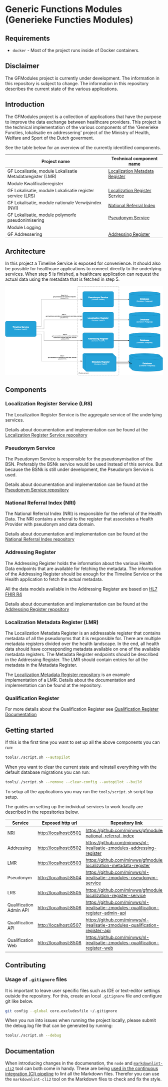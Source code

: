 # Generic Functions Modules (Generieke Functies Modules)

## Requirements

- `docker` - Most of the project runs inside of Docker containers.

## Disclaimer

The GFModules project is currently under development. The information in this repository is
subject to change. The information in this repository describes the current state of the
various applications.

## Introduction

The GFModules project is a collection of applications that have the purpose to improve the
data exchange between healthcare providers. This project is the technical implementation of
the various components of the 'Generieke Functies, lokalisatie en addressering' project of the
Ministry of Health, Welfare and Sport of the Dutch goverment.

See the table below for an overview of the currently identified components.

<!-- markdownlint-disable md013 -->
| Project name                                              | Technical component name                                              |
|-----------------------------------------------------------|-----------------------------------------------------------------------|
| GF Localisatie, module Lokalisatie Metadataregister (LMR) | [Localization Metadata Register](#localization-metadata-register-lmr) |
| Module Kwalificatieregister                               |                                                                       |
| GF Lokalisatie, module Lokalisatie register service (LRS) | [Localization Register Service](#localization-register-service-lrs)   |
| GF Lokalisatie, module nationale Verwijsindex (NVI)       | [National Referral Index](#national-referral-index-nri)               |
| GF Lokalisatie, module polymorfe pseudonimisering         | [Pseudonym Service](#pseudonym-service)                               |
| Module Logging                                            |                                                                       |
| GF Addressering                                           | [Addressing Register](#addressing-register)                           |
<!-- markdownlint-enable md013 -->

## Architecture

In this project a Timeline Service is exposed for convenience. It should also be possible
for healthcare applications to connect directly to the underlying services.
When step 5 is finished, a healthcare application can request the actual data using the
metadata that is fetched in step 5.

![alt text](assets/system-components.png "system")

## Components

### Localization Register Service (LRS)

The Localization Register Service is the aggregate service of the underlying services.

Details about documentation and implementation can be found at the
[Localization Register Service repository](https://github.com/minvws/gfmodules-localization-register-service)

### Pseudonym Service

The Pseudonym Service is responsible for the pseudonymisation of the BSN. Preferably the
BSNk service would be used instead of this service. But because the BSNk is still under
development, the Pseudonym Service is used.

Details about documentation and implementation can be found at the
[Pseudonym Service repository](https://github.com/minvws/nl-irealisatie-zmodules-pseudonym-service)

### National Referral Index (NRI)

The National Referral Index (NRI) is responsible for the referral of the Health Data. The NRI contains a referral
to the register that associates a Health Provider with pseudonym and data domain.

Details about documentation and implementation can be found at the
[National Referral Index repository](https://github.com/minvws/gfmodules-national-referral-index)

### Addressing Register

The Addressing Register holds the information about the various Health Data endpoints that are available
for fetching the metadata. The information of the Addressing Register should be enough for the Timeline
Service or the Health application to fetch the actual metadata.

All the data models available in the Addressing Register are based on [HL7 FHIR R4](https://hl7.org/fhir/R4/)

Details about documentation and implementation can be found at the
[Addressing Register repository](https://github.com/minvws/nl-irealisatie-zmodules-addressing-register)

### Localization Metadata Register (LMR)

The Localization Metadata Register is an addressable register that contains metadata of
all the pseudonyms that it is responsible for. There are multiple metadata registers divided over
the health landscape. In the end, all health data should have corresponding metadata available on one of the available
metadata registers. The Metadata Register endpoints should be described in the Addressing Register.
The LMR should contain entries for all the metadata in the Metadata Register.

The [Localization Metadata Register repository](https://github.com/minvws/gfmodules-localization-metadata-register)
is an example implementation of a LMR. Details about the documentation and implementation
can be found at the repository.

### Qualification Register

For more details about the Qualification Register see [Qualification Register Documentation](qualification-register/qualification-register.md)

## Getting started

If this is the first time you want to set up all the above components you can run:

```sh
tools/./script.sh --autopilot
```

When you want to clear the current state and reinstall everything with the default database migrations you can run:

```sh
tools/./script.sh --remove --clear-config --autopilot --build
```

To setup all the applications you may run the `tools/script.sh` script top setup.

The guides on setting up the individual services to work locally are described in the repositories below.

<!-- markdownlint-disable MD013 -->
| Service       | Exposed http url        | Repository link                                                                                 |
|---------------|-------------------------|-------------------------------------------------------------------------------------------------|
| NRI                     | <http://localhost:8501> | <https://github.com/minvws/gfmodules-national-referral-index>                         |
| Addressing              | <http://localhost:8502> | <https://github.com/minvws/nl-irealisatie-zmodules-addressing-register>               |
| LMR                     | <http://localhost:8503> | <https://github.com/minvws/gfmodules-localization-metadata-register>                  |
| Pseudonym               | <http://localhost:8504> | <https://github.com/minvws/nl-irealisatie-zmodules-pseudonym-service>                 |
| LRS                     | <http://localhost:8505> | <https://github.com/mInvws/gfmodules-localization-register-service>                   |
| Qualification Admin API | <http://localhost:8506> | <https://github.com/minvws/nl-irealisatie-zmodules-qualification-register-admin-api>  |
| Qualification API       | <http://localhost:8507> | <https://github.com/minvws/nl-irealisatie-zmodules-qualification-register-api>        |
| Qualification Web       | <http://localhost:8508> | <https://github.com/minvws/nl-irealisatie-zmodules-qualification-register-web>        |

## Contributing

### Usage of `.gitignore` files

It is important to leave user specific files such as IDE or text-editor settings outside the repository. For this, create an local `.gitignore` file and configure git like below.

```bash
git config --global core.excludesfile ~/.gitignore
```

When you run into issues when running the project locally, please submit the debug.log file that can be generated by running:

```bash
tools/./script.sh --debug
```

## Documentation

When introducing changes in the documenation, the `node` and [`markdownlint-cli2`](https://github.com/DavidAnson/markdownlint-cli2) tool can both come in handy. These are being [used in the continuous integration (CI) pipeline](.github/workflows/documentation-linter.yml) to lint all the Markdown files. Therefor you can use the `markdownlint-cli2` tool on the Markdown files to check and fix the style.
